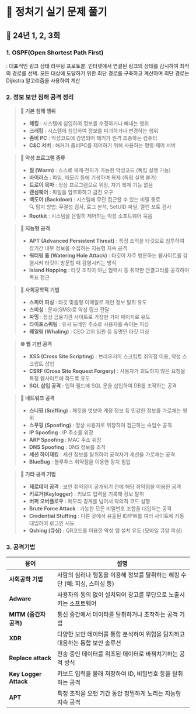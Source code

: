 # 📌 정처기 실기 문제 풀기

## 📖 24년 1, 2, 3회

### 1. OSPF(Open Shortest Path First)
: 대표적인 링크 상태 라우팅 프로토콜. 인터넷에서 연결된 링크의 상태를 감시하여 최적의 경로를 선택. 모든 대상에 도달하기 위한 최단 경로를 구축하고 계산하며 최단 경로는 Dijkstra 알고리즘을 사용하여 계산

### 2. 정보 보안 침해 공격 정리
> **🧨 기본 침해 행위**  
> - **해킹** : 시스템에 침입하여 정보를 수정하거나 빼내는 행위  
> - **크래킹** : 시스템에 침입하여 정보를 파괴하거나 변경하는 행위  
> - **좀비 PC** : 악성코드에 감염되어 해커가 원격 조종하는 컴퓨터  
> - **C&C 서버** : 해커가 좀비PC를 제어하기 위해 사용하는 명령·제어 서버

> **🦠 악성 프로그램 종류**  
> - **웜 (Worm)** : 스스로 복제·전파가 가능한 악성코드 (독립 실행 가능)  
> - **바이러스** : 파일, 메모리 등에 기생하며 복제 (독립 실행 불가)  
> - **트로이 목마** : 정상 프로그램으로 위장, 자기 복제 기능 없음  
> - **랜섬웨어** : 파일을 암호화하고 금전 요구  
> - **백도어 (Backdoor)** : 시스템에 무단 접근할 수 있는 비밀 통로  
 🔍 탐지 방법: 무결성 검사, 로그 분석, SetUID 파일, 열린 포트 검사  
> - **Rootkit** : 시스템을 은밀히 제어하는 악성 소프트웨어 묶음

> **🧠 지능형 공격**  
> - **APT (Advanced Persistent Threat)** :
특정 조직을 타깃으로 침투하여 장기간 내부 정보를 수집하는 지능형 지속 공격
> - **워터링 홀 (Watering Hole Attack)** :
타깃이 자주 방문하는 웹사이트를 감염시켜 타깃이 방문할 때 감염시키는 방식
> - **Island Hopping** :
타깃 조직이 아닌 협력사 등 취약한 연결고리를 공격하여 목표 접근

> **📩 사회공학적 기법**  
> - **스피어 피싱** : 타깃 맞춤형 이메일로 개인 정보 탈취 유도
> - **스미싱** : 문자(SMS)로 악성 링크 전달
> - **파밍** : 정상 금융기관 사이트로 가장한 가짜 페이지로 유도
> - **타이포스쿼팅** : 유사 도메인 주소로 사용자를 속이는 피싱
> - **웨일링 (Whaling)** : CEO·고위 임원 등 유명인 타깃 피싱

> **🌐 웹 기반 공격**  
> - **XSS (Cross Site Scripting)** :
브라우저의 스크립트 취약점 이용, 악성 스크립트 삽입
> - **CSRF (Cross Site Request Forgery)** :
사용자가 의도하지 않은 요청을 특정 웹사이트에 하도록 유도
> - **SQL 삽입 공격** :
입력 필드에 SQL 문을 삽입하여 DB를 조작하는 공격

> **🧷 네트워크 공격**  
> - **스니핑 (Sniffing)** :
패킷을 엿보아 계정 정보 등 민감한 정보를 가로채는 행위
> - **스푸핑 (Spoofing)** :
정상 사용자로 위장하여 접근하는 속임수 공격
> - **IP Spoofing** : IP 주소를 위장
> - **ARP Spoofing** : MAC 주소 위장
> - **DNS Spoofing** : DNS 정보를 조작
> - **세션 하이재킹** :
세션 정보를 탈취하여 공격자가 세션을 가로채는 공격
> - **BlueBug** : 블루투스 취약점을 이용한 장치 침입

> **🧩 기타 공격 기법** 
> - **제로데이 공격** : 보안 취약점이 공개되기 전에 해당 취약점을 이용한 공격
> - **키로거(Keylogger)** : 키보드 입력을 기록해 정보 탈취
> - **버퍼 오버플로우** : 메모리 경계를 넘어서 악의적 코드 실행
> - **Brute Force Attack** : 가능한 모든 비밀번호 조합을 대입하는 공격
> - **Credential Stuffing** :
다른 곳에서 유출된 ID/PW를 여러 사이트에 자동 대입하여 로그인 시도
> - **Qshing (큐싱)** :
QR코드를 이용한 악성 앱 설치 유도 (모바일 큐알 피싱)

### 3. 공격기법
| 용어                    | 설명                                            |
| --------------------- | --------------------------------------------- |
| **사회공학 기법**           | 사람의 심리나 행동을 이용해 정보를 탈취하는 해킹 수단 (예: 피싱, 스미싱 등) |
| **Adware**            | 사용자의 동의 없이 설치되어 광고를 무단으로 노출시키는 소프트웨어          |
| **MITM (중간자 공격)**     | 통신 중간에서 데이터를 탈취하거나 조작하는 공격 기법                 |
| **XDR**               | 다양한 보안 데이터를 통합 분석하여 위협을 탐지하고 대응하는 통합 보안 솔루션   |
| **Replace attack**    | 전송 중인 데이터를 위조된 데이터로 바꿔치기하는 공격 방식              |
| **Key Logger Attack** | 키보드 입력을 몰래 저장하여 ID, 비밀번호 등을 탈취하는 공격           |
| **APT**               | 특정 조직을 오랜 기간 동안 정밀하게 노리는 지능형 지속 공격            |
